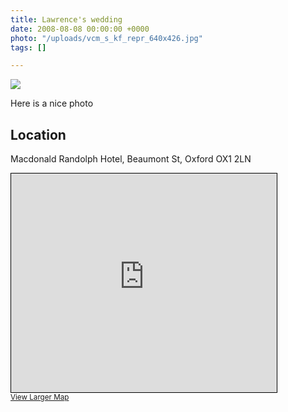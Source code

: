 ```yaml
---
title: Lawrence's wedding
date: 2008-08-08 00:00:00 +0000
photo: "/uploads/vcm_s_kf_repr_640x426.jpg"
tags: []

---
```

![](/memorybox/uploads/vcm_s_kf_repr_640x426.jpg)

Here is a nice photo

## Location

Macdonald Randolph Hotel, Beaumont St, Oxford OX1 2LN

<iframe width="425" height="350" frameborder="0" scrolling="no" marginheight="0" marginwidth="0" src="https://www.openstreetmap.org/export/embed.html?bbox=-1.2742853164672854%2C51.747119788411794%2C-1.2451028823852541%2C51.76268731508343&layer=mapnik&marker=51.75490422254521%2C-1.2596940994262695" style="border: 1px solid black"></iframe><br/><small><a href="https://www.openstreetmap.org/?mlat=51.7549&mlon=-1.2597#map=15/51.7549/-1.2597">View Larger Map</a></small>